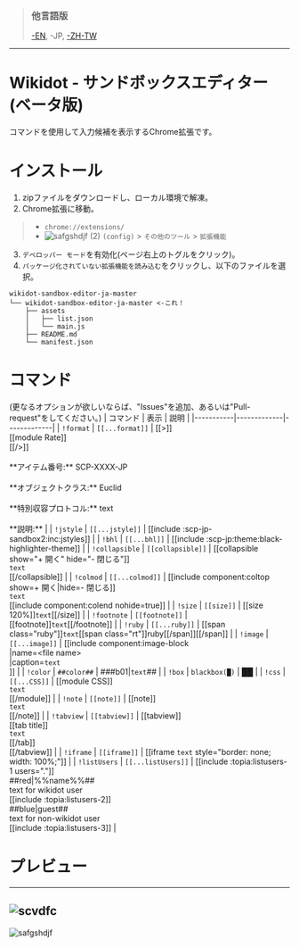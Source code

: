 > ### 他言語版
> [-EN](https://github.com/7happy7/wikidot-sandbox-editor), -JP, [-ZH-TW](https://github.com/7happy7/wikidot-sandbox-editor/tree/zh-tw)

----
# Wikidot - サンドボックスエディター (ベータ版)
コマンドを使用して入力候補を表示するChrome拡張です。

# インストール
1. zipファイルをダウンロードし、ローカル環境で解凍。
2. Chrome拡張に移動。
> * `chrome://extensions/`
> * ![safgshdjf (2)](https://user-images.githubusercontent.com/49482246/84563612-c54c4b80-ad97-11ea-9559-584dcc268f4f.png) `(config)` > `その他のツール` > `拡張機能`
3. `デベロッパー モード`を有効化(ページ右上のトグルをクリック)。
4. `パッケージ化されていない拡張機能を読み込む`をクリックし、以下のファイルを選択。
```
wikidot-sandbox-editor-ja-master
└── wikidot-sandbox-editor-ja-master <-これ！
    ├── assets
    │   ├── list.json
    │   └── main.js
    ├── README.md
    └── manifest.json
```
# コマンド
(更なるオプションが欲しいならば、"Issues"を追加、あるいは"Pull-request"をしてください。)
| コマンド  | 表示 | 説明 |
|-----------|-------------|-------------|
| `!format` | `[[...format]]` | [[>]]<br />[[module Rate]]<br />[[/>]]<br /><br />\**アイテム番号:\*\* SCP-XXXX-JP<br /><br />\*\*オブジェクトクラス:\*\* Euclid<br /><br />\*\*特別収容プロトコル:\*\* text<br /><br />\*\*説明:\*\*  |
| `!jstyle` | `[[...jstyle]]` | [[include :scp-jp-sandbox2:inc:jstyles]] |
| `!bhl` | `[[...bhl]]` | [[include :scp-jp:theme:black-highlighter-theme]] |
| `!collapsible` | `[[collapsible]]` | [[collapsible show="+ 開く" hide="- 閉じる"]]<br />`text`<br />[[/collapsible]] |
| `!colmod` | `[[...colmod]]` | [[include component:coltop show=+ 開く\|hide=- 閉じる]]<br />`text`<br />[[include component:colend nohide=true]] |
| `!size` | `[[size]]` | [[size 120%]]`text`[[/size]] |
| `!footnote` | `[[footnote]]` | [[footnote]]`text`[[/footnote]] |
| `!ruby` | `[[...ruby]]` | [[span class="ruby"]]`text`[[span class="rt"]]ruby[[/span]][[/span]] |
| `!image` | `[[...image]]` | [[include component:image-block<br />\|name=\<file name\><br />\|caption=`text`<br />]] |
| `!color` | `##color##` | ###b01\|`text`## |
| `!box` | `blackbox(█)` | ██ |
| `!css` | `[[...CSS]]` | [[module CSS]]<br />`text`<br />[[/module]] |
| `!note` | `[[note]]` | [[note]]<br />`text`<br />[[/note]] |
| `!tabview` | `[[tabview]]` | [[tabview]]<br />[[tab title]]<br />`text`<br />[[/tab]]<br />[[/tabview]] |
| `!iframe` | `[[iframe]]` | [[iframe `text` style=\"border: none; width: 100%;\"]] |
| `!listUsers` | `[[...listUsers]]` | [[include :topia:listusers-1 users="."]]<br />##red\|%%name%%##<br />text for wikidot user<br />[[include :topia:listusers-2]]<br />##blue\|guest##<br />text for non-wikidot user<br />[[include :topia:listusers-3]] |

# プレビュー
----
![scvdfc](https://user-images.githubusercontent.com/49482246/85929610-5a4f5880-b8f1-11ea-9532-920656164240.png)
----
![safgshdjf](https://user-images.githubusercontent.com/49482246/85929632-7f43cb80-b8f1-11ea-8bdf-c57b5dd091d1.png)
